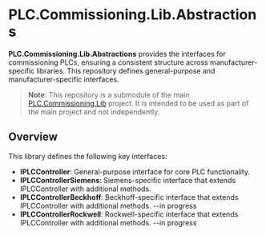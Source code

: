 # PLC.Commissioning.Lib.Abstractions

**PLC.Commissioning.Lib.Abstractions** provides the interfaces for commissioning PLCs, ensuring a consistent structure across manufacturer-specific libraries. This repository defines general-purpose and manufacturer-specific interfaces.

> **Note**: This repository is a submodule of the main [PLC.Commissioning.Lib](https://github.com/vformi/PLC.Commissioning.Lib) project. It is intended to be used as part of the main project and not independently.

## Overview
This library defines the following key interfaces:

- **IPLCController**: General-purpose interface for core PLC functionality.
- **IPLCControllerSiemens**: Siemens-specific interface that extends IPLCController with additional methods.
- **IPLCControllerBeckhoff**: Beckhoff-specific interface that extends IPLCController with additional methods. --in progress 
- **IPLCControllerRockwell**: Rockwell-specific interface that extends IPLCController with additional methods. --in progress 